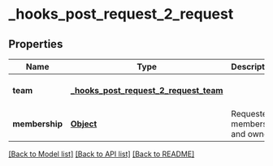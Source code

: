 # _hooks_post_request_2_request
## Properties

| Name | Type | Description | Notes |
|------------ | ------------- | ------------- | -------------|
| **team** | [**_hooks_post_request_2_request_team**](_hooks_post_request_2_request_team.md) |  | [optional] [default to null] |
| **membership** | [**Object**](.md) | Requested members and owners | [optional] [default to null] |

[[Back to Model list]](../README.md#documentation-for-models) [[Back to API list]](../README.md#documentation-for-api-endpoints) [[Back to README]](../README.md)

